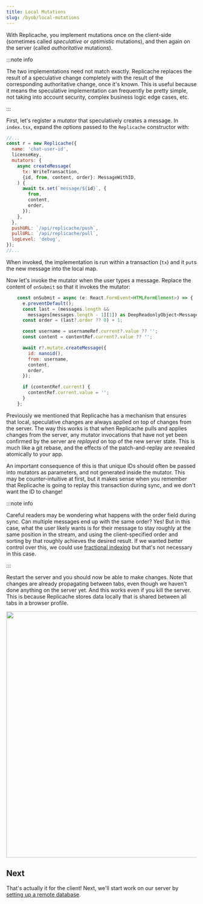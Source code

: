 ```yaml
---
title: Local Mutations
slug: /byob/local-mutations
---
```


With Replicache, you implement mutations once on the client-side (sometimes called _speculative_ or _optimistic_ mutations), and then again on the server (called _authoritative_ mutations).

:::note info

The two implementations need not match exactly. Replicache replaces the result of a speculative change completely with the result of the corresponding authoritative change, once it's known. This is useful because it means the speculative implementation can frequently be pretty simple, not taking into account security, complex business logic edge cases, etc.

:::

First, let's register a _mutator_ that speculatively creates a message. In `index.tsx`, expand the options passed to the `Replicache` constructor with:

```js {5-16}
//...
const r = new Replicache({
  name: 'chat-user-id',
  licenseKey,
  mutators: {
    async createMessage(
      tx: WriteTransaction,
      {id, from, content, order}: MessageWithID,
    ) {
      await tx.set(`message/${id}`, {
        from,
        content,
        order,
      });
    },
  },
  pushURL: `/api/replicache/push`,
  pullURL: `/api/replicache/pull`,
  logLevel: 'debug',
});
//...
```

When invoked, the implementation is run within a transaction (`tx`) and it `put`s the new message into the local map.

Now let's invoke the mutator when the user types a message. Replace the content of `onSubmit` so that it invokes the mutator:

```js
    const onSubmit = async (e: React.FormEvent<HTMLFormElement>) => {
      e.preventDefault();
      const last = (messages.length &&
        messages[messages.length - 1][1]) as DeepReadonlyObject<Message>;
      const order = (last?.order ?? 0) + 1;

      const username = usernameRef.current?.value ?? '';
      const content = contentRef.current?.value ?? '';

      await r?.mutate.createMessage({
        id: nanoid(),
        from: username,
        content,
        order,
      });

      if (contentRef.current) {
        contentRef.current.value = '';
      }
    };
```

Previously we mentioned that Replicache has a mechanism that ensures that local, speculative changes are always applied on top of changes from the server. The way this works is that when Replicache pulls and applies changes from the server, any mutator invocations that have not yet been confirmed by the server are _replayed_ on top of the new server state. This is much like a git rebase, and the effects of the patch-and-replay are revealed atomically to your app.

An important consequence of this is that unique IDs should often be passed into mutators as parameters, and not generated inside the mutator. This may be counter-intuitive at first, but it makes sense when you remember that Replicache is going to replay this transaction during sync, and we don't want the ID to change!

:::note info

Careful readers may be wondering what happens with the order field during sync. Can multiple messages end up with the same order? Yes! But in this case, what the user likely wants is for their message to stay roughly at the same position in the stream, and using the client-specified order and sorting by that roughly achieves the desired result. If we wanted better control over this, we could use [fractional indexing](https://www.npmjs.com/package/fractional-indexing) but that's not necessary in this case.

:::

Restart the server and you should now be able to make changes. Note that changes are already propagating between tabs, even though we haven't done anything on the server yet. And this works even if you kill the server. This is because Replicache stores data locally that is shared between all tabs in a browser profile.

<p class="text--center">
  <img src="/img/setup/local-mutation.gif" width="650"/>
</p>

## Next

That's actually it for the client! Next, we'll start work on our server by [setting up a remote database](./database-setup.md).
